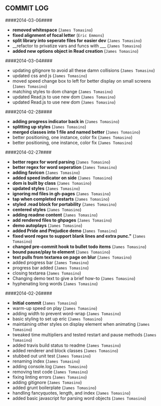 ## COMMIT LOG ##

####2014-03-06####

 * __removed whitespace__ (`James Tomasino`)
 * __fixed alignment of focal letter__ (`Eric Emmons`)
 * __split library into seperate files for easier dev__ (`James Tomasino`)
 * __refactor to privatize vars and funcs with ___ (`James Tomasino`)
 * __added new options object in Read creation__ (`James Tomasino`)

####2014-03-04####

 * updating gitignore to avoid all these damn collisions (`James Tomasino`)
 * updated css and js (`James Tomasino`)
 * moved speed change box to left for better display on small screens (`James Tomasino`)
 * matching styles to dom change (`James Tomasino`)
 * updated Read.js to use new dom (`James Tomasino`)
 * updated Read.js to use new dom (`James Tomasino`)

####2014-02-28####

 * __adding progress indicator back in__ (`James Tomasino`)
 * __splitting up styles__ (`James Tomasino`)
 * __merged classes into 1 file and named better__ (`James Tomasino`)
 * better positioning, one instance, color fix (`James Tomasino`)
 * better positioning, one instance, color fix (`James Tomasino`)

####2014-02-27####

 * __better regex for word parsing__ (`James Tomasino`)
 * __better regex for word seperation__ (`James Tomasino`)
 * __adding favicon__ (`James Tomasino`)
 * __added speed indicator on side__ (`James Tomasino`)
 * __dom is built by class__ (`James Tomasino`)
 * __updated styles__ (`James Tomasino`)
 * __ignoring md files in gh-pages__ (`James Tomasino`)
 * __tap when completed restarts__ (`James Tomasino`)
 * __styled .read block for portability__ (`James Tomasino`)
 * __centered styles__ (`James Tomasino`)
 * __adding readme content__ (`James Tomasino`)
 * __add rendered files to ghpages__ (`James Tomasino`)
 * __demo autoplays__ (`James Tomasino`)
 * __added Pride and Prejudice demo__ (`James Tomasino`)
 * __fixed word regex to support blank lines and extra punc."__ (`James Tomasino`)
 * __changed pre-commit hook to bullet todo items__ (`James Tomasino`)
 * __bound pause/play to element__ (`James Tomasino`)
 * __text pulls from textarea on page on blur__ (`James Tomasino`)
 * added progress bar (`James Tomasino`)
 * progress bar added (`James Tomasino`)
 * closing textarea (`James Tomasino`)
 * Changing demo text to give a brief how-to (`James Tomasino`)
 * hyphenating long words (`James Tomasino`)

####2014-02-26####

 * __Initial commit__ (`James Tomasino`)
 * warm-up speed on play (`James Tomasino`)
 * adding width to prevent word-wrap (`James Tomasino`)
 * basic styling to set up eric (`James Tomasino`)
 * maintaining other styles on display element when animating (`James Tomasino`)
 * tweaked time multipliers and tested restart and pause methods (`James Tomasino`)
 * added travis build status to readme (`James Tomasino`)
 * added renderer and block classes (`James Tomasino`)
 * stubbed out unit test (`James Tomasino`)
 * renaming index (`James Tomasino`)
 * adding console.log (`James Tomasino`)
 * removing test code (`James Tomasino`)
 * fixing linting errors (`James Tomasino`)
 * adding gitignore (`James Tomasino`)
 * added grunt boilerplate (`James Tomasino`)
 * handling fancyquotes, length, and index (`James Tomasino`)
 * added basic javascript for parsing word objects (`James Tomasino`)
